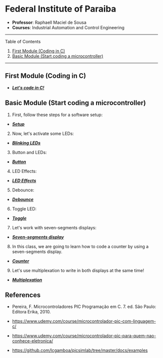 # Federal Institute of Paraiba
* **Professor**: Raphaell Maciel de Sousa
* **Courses**: Industrial Automation and Control Engineering

*******

Table of Contents 

 1. [First Module (Coding in C)](#first)
 2. [Basic Module (Start coding a microcontroller)](#basic)

*******

<div id='first'/>

## First Module (Coding in C)

* **[*Let's code in C!*](https://github.com/raphaellmsousa/microcontrollers/blob/master/coding_in_C/introduction.md)**  

<div id='basic'/>

## Basic Module (Start coding a microcontroller)

1. First, follow these steps for a software setup:

* **[*Setup*](https://github.com/raphaellmsousa/microcontrollers/blob/master/basic_module/softwares/softwares.md)**

2. Now, let's activate some LEDs:

* **[*Blinking LEDs*](https://github.com/raphaellmsousa/microcontrollers/blob/master/basic_module/blink_led.md)**

3. Button and LEDs:

* **[*Button*](https://github.com/raphaellmsousa/microcontrollers/blob/master/basic_module/button_and_led.md)**

4. LED Effects:

* **[*LED Effects*](https://github.com/raphaellmsousa/microcontrollers/blob/master/basic_module/led_effects.md)**

5. Debounce:

* **[*Debounce*](https://github.com/raphaellmsousa/microcontrollers/blob/master/basic_module/bounce_effect.md)**

6. Toggle LED:

* **[*Toggle*](https://github.com/raphaellmsousa/microcontrollers/blob/master/basic_module/toggle.md)**

7. Let's work with seven-segments displays:

* **[*Seven-segments display*](https://github.com/raphaellmsousa/microcontrollers/blob/master/basic_module/display_seven_segment.md)**

8. In this class, we are going to learn how to code a counter by using a seven-segments display.

* **[*Counter*](https://github.com/raphaellmsousa/microcontrollers/blob/master/basic_module/counter.md)**

9. Let's use multiplexation to write in both displays at the same time!

* **[*Multiplexation*](https://github.com/raphaellmsousa/microcontrollers/blob/master/basic_module/multiplexing.md)**

## References

* Pereira, F. Microcontroladores PIC Programação em C. 7. ed. São Paulo: Editora Erika, 2010.

* https://www.udemy.com/course/microcontrolador-pic-com-linguagem-c/

* https://www.udemy.com/course/microcontrolador-pic-para-quem-nao-conhece-eletronica/

* https://github.com/lcgamboa/picsimlab/tree/master/docs/examples


